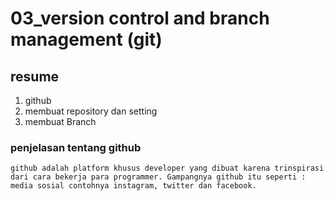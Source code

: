 # 03_version control and branch management (git)

## resume
1. github
2. membuat repository dan setting
3. membuat Branch

### penjelasan tentang github
    github adalah platform khusus developer yang dibuat karena trinspirasi dari cara bekerja para programmer. Gampangnya github itu seperti : media sosial contohnya instagram, twitter dan facebook.